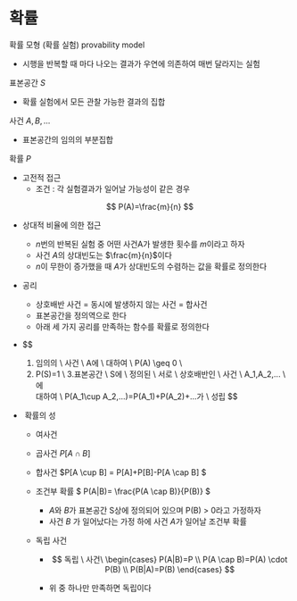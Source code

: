 # 확률

확률 모형 (확률 실험) provability model

- 시행을 반복할 때 마다 나오는 결과가 우연에 의존하여 매번 달라지는 실험

표본공간 $S$

- 확률 실험에서 모든 관찰 가능한 결과의 집합

사건 $A,B ,...$

- 표본공간의 임의의 부분집합 

확률 $P$

- 고전적 접근
  - 조건 : 각 실험결과가 일어날 가능성이 같은 경우

$$
P(A)=\frac{m}{n}
$$

- 상대적 비율에 의한 접근
  - $n$번의 반복된 실험 중 어떤 사건A가 발생한 횟수를 $m$이라고 하자
  - 사건 $A$의 상대빈도는 $\frac{m}{n}$이다 
  - $n$이 무한이 증가했을 때 $A$가 상대빈도의 수렴하는 값을 확률로 정의한다
- 공리

  - 상호배반 사건 = 동시에 발생하지 않는 사건 = 합사건
  - 표본공간을 정의역으로 한다
  - 아래 세 가지 공리를 만족하는 함수를 확률로 정의한다

- $$
  1. 임의의 \ 사건 \  A에 \ 대하여 \ P(A) \geq 0 \\
  2. P(S)=1 \\
  3.표본공간 \ S에 \ 정의된 \ 서로 \ 상호배반인 \ 사건 \ A_1,A_2,... \ 에 \
  대하여 \\ P(A_1\cup A_2,...)=P(A_1)+P(A_2)+...가 \ 성립
  $$

- ​	확률의 성

  - 여사건 

  - 곱사건 $P[A \cap B]$

  - 합사건 $P[A \cup B] = P[A]+P[B]-P[A \cap B] $

  - 조건부 확률 $ P(A|B)= \frac{P(A \cap B)}{P(B)} $

    - $A$와 $B$가 표본공간 S상에 정의되어 있으며 P(B) > 0라고 가정하자
    - 사건 $B$ 가 일어났다는 가정 하에 사건 $A$가 일어날 조건부 확률

  - 독립 사건

    - $$
      독립 \ 사건\
      \begin{cases}
      P(A|B)=P \\
      P(A \cap B)=P(A) \cdot P(B) \\
      P(B|A)=P(B)
      \end{cases}
      $$

    - 위 중 하나만 만족하면 독립이다
